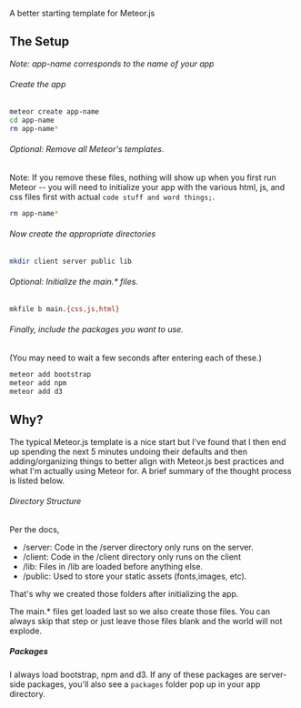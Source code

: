 A better starting template for Meteor.js

## The Setup
_Note: app-name corresponds to the name of your app_

###### Create the app
```bash
meteor create app-name
cd app-name
rm app-name* 
```

###### Optional: Remove all Meteor's templates.
Note: If you remove these files, nothing will show up when you first run Meteor -- you will need to initialize your app with the various html, js, and css files first with actual `code stuff and word things;`.
```bash
rm app-name* 
```
###### Now create the appropriate directories
```bash
mkdir client server public lib 
```

###### Optional: Initialize the main.* files.
```bash
mkfile b main.{css,js,html}
```

###### Finally, include the packages you want to use.
(You may need to wait a few seconds after entering each of these.)
```bash
meteor add bootstrap
meteor add npm
meteor add d3
```

## Why?
The typical Meteor.js template is a nice start but I've found that I then end up spending the next 5 minutes undoing their defaults and then adding/organizing things to better align with Meteor.js best practices and what I'm actually using Meteor for. A brief summary of the thought process is listed below.

###### Directory Structure
Per the docs, 
* /server: Code in the /server directory only runs on the server. 
* /client: Code in the /client directory only runs on the client
* /lib: Files in /lib are loaded before anything else.
* /public: Used to store your static assets (fonts,images, etc).

That's why we created those folders after initializing the app.

The main.* files get loaded last so we also create those files. You can always skip that step or just leave those files blank and the world will not explode. 

##### Packages
I always load bootstrap, npm and d3. If any of these packages are server-side packages, you'll also see a `packages` folder pop up in your app directory. 